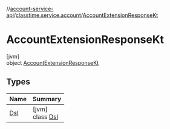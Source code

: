 //[account-service-api](../../../index.md)/[classtime.service.account](../index.md)/[AccountExtensionResponseKt](index.md)

# AccountExtensionResponseKt

[jvm]\
object [AccountExtensionResponseKt](index.md)

## Types

| Name | Summary |
|---|---|
| [Dsl](-dsl/index.md) | [jvm]<br>class [Dsl](-dsl/index.md) |
